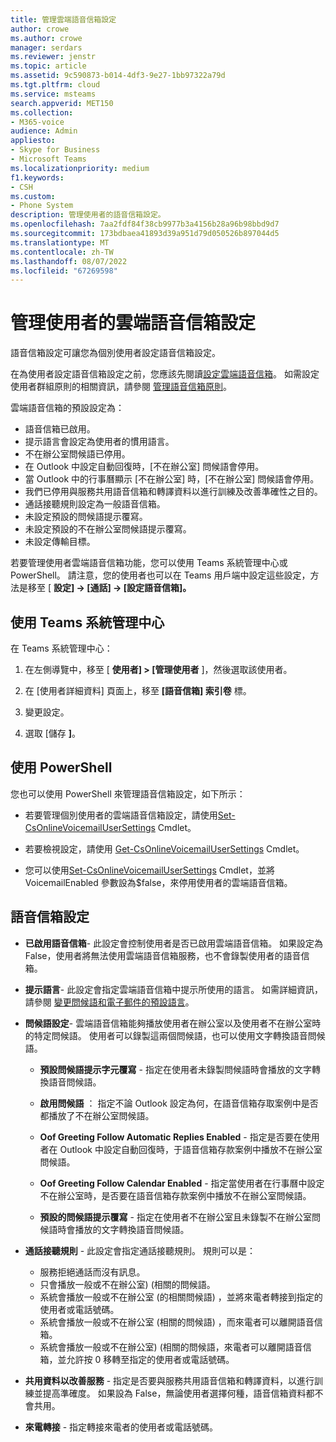 ```yaml
---
title: 管理雲端語音信箱設定
author: crowe
ms.author: crowe
manager: serdars
ms.reviewer: jenstr
ms.topic: article
ms.assetid: 9c590873-b014-4df3-9e27-1bb97322a79d
ms.tgt.pltfrm: cloud
ms.service: msteams
search.appverid: MET150
ms.collection:
- M365-voice
audience: Admin
appliesto:
- Skype for Business
- Microsoft Teams
ms.localizationpriority: medium
f1.keywords:
- CSH
ms.custom:
- Phone System
description: 管理使用者的語音信箱設定。
ms.openlocfilehash: 7aa2fdf84f38cb9977b3a4156b28a96b98bbd9d7
ms.sourcegitcommit: 173bdbaea41893d39a951d79d050526b897044d5
ms.translationtype: MT
ms.contentlocale: zh-TW
ms.lasthandoff: 08/07/2022
ms.locfileid: "67269598"
---
```

# <a name="manage-cloud-voicemail-settings-for-users"></a>管理使用者的雲端語音信箱設定

語音信箱設定可讓您為個別使用者設定語音信箱設定。

在為使用者設定語音信箱設定之前，您應該先閱讀[設定雲端語音信箱](set-up-phone-system-voicemail.md)。 如需設定使用者群組原則的相關資訊，請參閱 [管理語音信箱原則](manage-voicemail-policies.md)。

雲端語音信箱的預設設定為：

- 語音信箱已啟用。
- 提示語言會設定為使用者的慣用語言。
- 不在辦公室問候語已停用。
- 在 Outlook 中設定自動回復時，[不在辦公室] 問候語會停用。
- 當 Outlook 中的行事曆顯示 [不在辦公室] 時，[不在辦公室] 問候語會停用。
- 我們已停用與服務共用語音信箱和轉譯資料以進行訓練及改善準確性之目的。
- 通話接聽規則設定為一般語音信箱。
- 未設定預設的問候語提示覆寫。
- 未設定預設的不在辦公室問候語提示覆寫。
- 未設定傳輸目標。


若要管理使用者雲端語音信箱功能，您可以使用 Teams 系統管理中心或 PowerShell。 請注意，您的使用者也可以在 Teams 用戶端中設定這些設定，方法是移至 [ **設定] -> [通話] -> [設定語音信箱]。**

## <a name="use-teams-admin-center"></a>使用 Teams 系統管理中心

在 Teams 系統管理中心：

1.  在左側導覽中，移至 [ **使用者] > [管理使用者** ]，然後選取該使用者。

2.  在 [使用者詳細資料] 頁面上，移至 **[語音信箱] 索引卷** 標。

3.  變更設定。

4.  選取 [儲存 **]**。


## <a name="use-powershell"></a>使用 PowerShell

您也可以使用 PowerShell 來管理語音信箱設定，如下所示：

- 若要管理個別使用者的雲端語音信箱設定，請使用[Set-CsOnlineVoicemailUserSettings](/powershell/module/skype/set-csonlinevoicemailusersettings) Cmdlet。 

- 若要檢視設定，請使用 [Get-CsOnlineVoicemailUserSettings](/powershell/module/skype/get-csonlinevoicemailusersettings) Cmdlet。

- 您可以使用[Set-CsOnlineVoicemailUserSettings](/powershell/module/skype/set-csonlinevoicemailusersettings) Cmdlet，並將 VoicemailEnabled 參數設為$false，來停用使用者的雲端語音信箱。 

## <a name="voicemail-settings"></a>語音信箱設定

- **已啟用語音信箱**- 此設定會控制使用者是否已啟用雲端語音信箱。 如果設定為 False，使用者將無法使用雲端語音信箱服務，也不會錄製使用者的語音信箱。

- **提示語言**- 此設定會指定雲端語音信箱中提示所使用的語言。 如需詳細資訊，請參閱 [變更問候語和電子郵件的預設語言](change-the-default-language-for-greetings-and-emails.md)。

- **問候語設定**- 雲端語音信箱能夠播放使用者在辦公室以及使用者不在辦公室時的特定問候語。 使用者可以錄製這兩個問候語，也可以使用文字轉換語音問候語。

  - **預設問候語提示字元覆寫** - 指定在使用者未錄製問候語時會播放的文字轉換語音問候語。

  - **啟用問候語** ： 指定不論 Outlook 設定為何，在語音信箱存取案例中是否都播放了不在辦公室問候語。

  - **Oof Greeting Follow Automatic Replies Enabled** - 指定是否要在使用者在 Outlook 中設定自動回復時，于語音信箱存款案例中播放不在辦公室問候語。

  - **Oof Greeting Follow Calendar Enabled** - 指定當使用者在行事曆中設定不在辦公室時，是否要在語音信箱存款案例中播放不在辦公室問候語。

  - **預設的問候語提示覆寫** - 指定在使用者不在辦公室且未錄製不在辦公室問候語時會播放的文字轉換語音問候語。

- **通話接聽規則** - 此設定會指定通話接聽規則。 規則可以是：
  - 服務拒絕通話而沒有訊息。
  - 只會播放一般或不在辦公室)  (相關的問候語。
  - 系統會播放一般或不在辦公室 (的相關問候語) ，並將來電者轉接到指定的使用者或電話號碼。
  -  系統會播放一般或不在辦公室 (相關的問候語) ，而來電者可以離開語音信箱。
  - 系統會播放一般或不在辦公室)  (相關的問候語，來電者可以離開語音信箱，並允許按 0 移轉至指定的使用者或電話號碼。

- **共用資料以改善服務** - 指定是否要與服務共用語音信箱和轉譯資料，以進行訓練並提高準確度。 如果設為 False，無論使用者選擇何種，語音信箱資料都不會共用。

- **來電轉接** - 指定轉接來電者的使用者或電話號碼。


